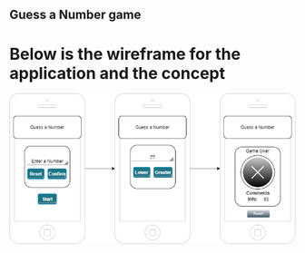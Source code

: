 ## Guess a Number game

# Below is the wireframe for the application and the concept 


![GuessNumber_WireFrame](concept/GuessNumber_WireFrame.png)